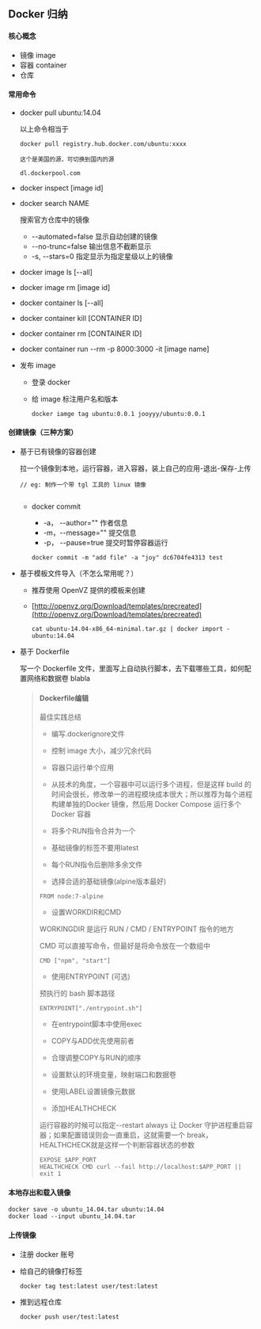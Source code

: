 ## Docker 归纳

#### 核心概念

* 镜像 image
* 容器 container
* 仓库 

#### 常用命令

* docker pull ubuntu:14.04 

  以上命令相当于

  ```
  docker pull registry.hub.docker.com/ubuntu:xxxx
  
  这个是美国的源，可切换到国内的源
  
  dl.dockerpool.com
  ```

* docker inspect [image id] 

* docker search NAME

  搜索官方仓库中的镜像

  * --automated=false  显示自动创建的镜像
  * --no-trunc=false 输出信息不截断显示
  * -s, --stars=0 指定显示为指定星级以上的镜像

* docker image ls [--all]

* docker image rm [image id]

* docker container ls [--all]

* docker container kill [CONTAINER ID]

* docker container rm [CONTAINER ID]

* docker container run --rm -p 8000:3000 -it [image name]

* 发布 image 

  * 登录 docker

  * 给 image 标注用户名和版本

    ```
    docker iamge tag ubuntu:0.0.1 jooyyy/ubuntu:0.0.1
    ```



#### 创建镜像（三种方案）

* 基于已有镜像的容器创建

  拉一个镜像到本地，运行容器，进入容器，装上自己的应用-退出-保存-上传

  ```
  // eg: 制作一个带 tgl 工具的 linux 镜像
  
  
  ```

  

  * docker commit 

    * -a， --author="" 作者信息
    * -m，--message="" 提交信息
    * -p， --pause=true 提交时暂停容器运行

    ```
    docker commit -m "add file" -a "joy" dc6704fe4313 test 
    ```

  

* 基于模板文件导入（不怎么常用呢？）

  * 推荐使用 OpenVZ 提供的模板来创建

  * [http://openvz.org/Download/templates/precreated](http://openvz.org/Download/templates/precreated)

    ```
    cat ubuntu-14.04-x86_64-minimal.tar.gz | docker import - ubuntu:14.04
    ```

  

* 基于 Dockerfile 

  写一个 Dockerfile 文件，里面写上自动执行脚本，去下载哪些工具，如何配置网络和数据卷 blabla

  >#### Dockerfile编辑
  >
  >最佳实践总结
  >
  >- 编写.dockerignore文件
  >
  >  - 控制 image 大小，减少冗余代码
  >
  >- 容器只运行单个应用
  >
  >  - 从技术的角度，一个容器中可以运行多个进程，但是这样 build 的时间会很长，修改单一的进程模块成本很大；所以推荐为每个进程构建单独的Docker 镜像，然后用 Docker Compose 运行多个 Docker 容器
  >
  >- 将多个RUN指令合并为一个
  >
  >- 基础镜像的标签不要用latest
  >
  >- 每个RUN指令后删除多余文件
  >
  >- 选择合适的基础镜像(alpine版本最好)
  >
  >  ```
  >  FROM node:7-alpine
  >  ```
  >
  >- 设置WORKDIR和CMD
  >
  >  WORKINGDIR 是运行 RUN / CMD / ENTRYPOINT 指令的地方
  >
  >  CMD 可以直接写命令，但最好是将命令放在一个数组中
  >
  >  ```
  >  CMD ["npm", "start"]
  >  ```
  >
  >- 使用ENTRYPOINT (可选)
  >
  >  预执行的 bash 脚本路径
  >
  >  ```
  >  ENTRYPOINT["./entrypoint.sh"]
  >  ```
  >
  >  
  >
  >- 在entrypoint脚本中使用exec
  >
  >- COPY与ADD优先使用前者
  >
  >- 合理调整COPY与RUN的顺序
  >
  >- 设置默认的环境变量，映射端口和数据卷
  >
  >- 使用LABEL设置镜像元数据
  >
  >- 添加HEALTHCHECK
  >
  >  运行容器的时候可以指定--restart always 让 Docker 守护进程重启容器；如果配置错误则会一直重启，这就需要一个 break，HEALTHCHECK就是这样一个判断容器状态的参数
  >
  >  ```
  >  EXPOSE $APP_PORT  
  >  HEALTHCHECK CMD curl --fail http://localhost:$APP_PORT || exit 1
  >  ```
  >
  >  

#### 本地存出和载入镜像

```
docker save -o ubuntu_14.04.tar ubuntu:14.04
docker load --input ubuntu_14.04.tar
```



#### 上传镜像

* 注册 docker 账号

* 给自己的镜像打标签

  ```
  docker tag test:latest user/test:latest
  ```

* 推到远程仓库

  ```
  docker push user/test:latest
  ```

  